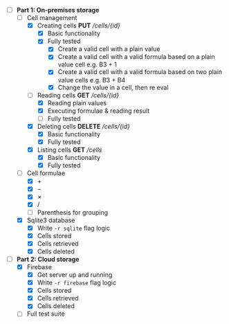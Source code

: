 
- [ ] **Part 1: On-premises storage**
	- [ ] Cell management
		- [x] Creating cells **PUT** */cells/{id}*
			- [x] Basic functionality
			- [x] Fully tested
				- [x] Create a valid cell with a plain value
				- [x] Create a valid cell with a valid formula based on a plain value cell e.g. B3 + 1
				- [x] Create a valid cell with a valid formula based on two plain value cells e.g. B3 + B4
				- [x] Change the value in a cell, then re eval
		- [ ] Reading cells **GET** */cells/{id}*
			- [x] Reading plain values
			- [x] Executing formulae & reading result
			- [ ] Fully tested
		- [x] Deleting cells **DELETE** */cells/{id}*
			- [x] Basic functionality
			- [x] Fully tested
		- [x] Listing cells **GET** */cells*
			- [x] Basic functionality
			- [x] Fully tested
	- [ ] Cell formulae
		- [x] $+$
		- [x] $-$
		- [x] $\times$
		- [x] $/$
		- [ ] Parenthesis for grouping
	- [x] Sqlite3 database
		- [x] Write `-r sqlite` flag logic
		- [x] Cells stored
		- [x] Cells retrieved
		- [x] Cells deleted
- [ ] **Part 2: Cloud storage**
	- [x] Firebase
		- [x] Get server up and running
		- [x] Write `-r firebase` flag logic
		- [x] Cells stored
		- [x] Cells retrieved
		- [x] Cells deleted
	- [ ] Full test suite